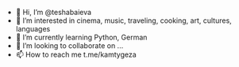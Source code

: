- 👋 Hi, I’m @teshabaieva
- 👀 I’m interested in cinema, music, traveling, cooking, art, cultures, languages
- 🌱 I’m currently learning Python, German
- 💞️ I’m looking to collaborate on ...
- 📫 How to reach me t.me/kamtygeza

<!---
teshabaieva/teshabaieva is a ✨ special ✨ repository because its `README.md` (this file) appears on your GitHub profile.
You can click the Preview link to take a look at your changes.
--->
